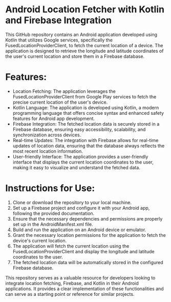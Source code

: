 # Android Location Fetcher with Kotlin and Firebase Integration

This GitHub repository contains an Android application developed using Kotlin that utilizes Google services, specifically the FusedLocationProviderClient, to fetch the current location of a device. The application is designed to retrieve the longitude and latitude coordinates of the user's current location and store them in a Firebase database.

# Features:
- Location Fetching: The application leverages the FusedLocationProviderClient from Google Play services to fetch the precise current location of the user's device.
- Kotlin Language: The application is developed using Kotlin, a modern programming language that offers concise syntax and enhanced safety features for Android app development.
- Firebase Integration: The fetched location data is securely stored in a Firebase database, ensuring easy accessibility, scalability, and synchronization across devices.
- Real-time Updates: The integration with Firebase allows for real-time updates of location data, ensuring that the database always reflects the most recent location information.
- User-friendly Interface: The application provides a user-friendly interface that displays the current location coordinates to the user, making it easy to visualize and understand the fetched data.

# Instructions for Use:
1. Clone or download the repository to your local machine.
2. Set up a Firebase project and configure it with your Android app, following the provided documentation.
3. Ensure that the necessary dependencies and permissions are properly set up in the AndroidManifest.xml file.
4. Build and run the application on an Android device or emulator.
5. Grant the necessary location permissions for the application to fetch the device's current location.
6. The application will fetch the current location using the FusedLocationProviderClient and display the longitude and latitude coordinates to the user.
7. The fetched location data will be automatically stored in the configured Firebase database.

This repository serves as a valuable resource for developers looking to integrate location fetching, Firebase, and Kotlin in their Android applications. It provides a clear implementation of these functionalities and can serve as a starting point or reference for similar projects.
